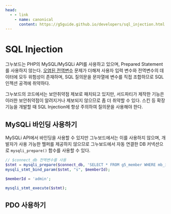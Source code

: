 ```yaml
---
head:
  - - link
    - name: canonical
      content: https://g5guide.github.io/developers/sql_injection.html
---
```

# SQL Injection

그누보드는 PHP의 MySQL/MySQLi API를 사용하고 있으며, Prepared Statement를 사용하지 않는다. [오염된 전역변수](/developers/polluted_variables) 문제가 더해져 사용자 입력 변수와 전역변수의 데이터에 모두 위험성이 존재하며, SQL 질의문을 문자열에 변수를 직접 조합하므로 SQL 인젝션 공격에 취약하다.

그누보드의 코드에서는 보안취약점 제보로 패치되고 있지만, 서드파티가 제작한 기능은 이러한 보안취약점이 알려지거나 제보되지 않으므로 좀 더 취약할 수 있다. 스킨 등 확장기능을 개발할 때 SQL Injection에 항상 주의하여 질의문을 사용해야 한다.

## MySQLi 바인딩 사용하기

MySQLi API에서 바인딩을 사용할 수 있지만 그누보드에서는 이를 사용하지 않으며, 개발자가 사용 가능한 헬퍼를 제공하지 않으므로 그누보드에서 자동 연결한 DB 커넥션으로 `mysqli_prepare()` 함수를 사용할 수 있다.

```php
// $connect_db 전역변수를 사용
$stmt = mysqli_prepare($connect_db, 'SELECT * FROM g5_member WHERE mb_id = ?');
mysqli_stmt_bind_param($stmt, "s", $memberId);

$memberId = 'admin';

mysqli_stmt_execute($stmt);
```

## PDO 사용하기